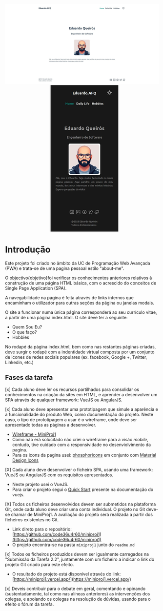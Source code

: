 <div align="center">
    <img width="680"  style="margin:auto 0" src=".github/home.jpeg" />
    <img style="margin-left:16px" height="480" src=".github/home-mobile.jpeg" />
</div>



# Introdução

Este projeto foi criado no âmbito da UC de Programação Web Avançada (PWA) e trata-se de uma  pagina pessoal estilo "about-me".

O objectivo{objetivo}foi verificar os conhecimentos anteriores relativos à construção de uma página HTML básica, com o acrescido do conceitos de Single Page Application (SPA).

A navegabilidade na página é feita através de links internos que encaminham o utilizador para outras seções da página ou janelas modais.

O site a funcionar numa única página corresponderá ao seu currículo vitae, a partir de uma página index.html. O site deve ter a seguinte:
- Quem Sou Eu?
- O que faço?
- Hobbies

No rodapé da página index.html, bem como nas restantes páginas criadas, deve surgir o rodapé com a indentidade virtual composta por um conjunto de icones de redes sociais populares (ex. facebook, Google +, Twitter, Linkedin, etc.)

## Fases da tarefa

[x] Cada aluno deve ler os recursos partilhados para consolidar os conhecimentos na criação da sites em HTML, e aprender a desenvolver um SPA através de qualquer framework: VueJS ou AngularJS.

[x] Cada aluno deve apresentar uma prototipagem que simule a aparência e a funcionalidade do produto Web, como documentação do projeto. Neste caso, o tipo de prototipagem a usar é o wireframe, onde deve ser apresentado todas as páginas a desenvolver.

- [Wireframe - MiniProj1](https://www.figma.com/file/SPxIbQjglJ34kFrDOo6Tnm/MiniProj1?type=design&node-id=0%3A1&mode=dev)
- Como não erá solucitado não criei o wireframe para a visão _mobile_, contudo, tive cuidado com a responsividade no desenviolvimento da pagina.
- Para os icons da pagina usei: [phosphoricons](https://phosphoricons.com/) em conjunto com [Material Design Icons](https://www.figma.com/community/plugin/740272380439725040/material-design-icons)

[X] Cada aluno deve desenvolver o ficheiro SPA, usando uma framework: VueJS ou AngularJS com os requisitos apresentados.

- Neste projeto usei o VueJS.
- Para criar o projeto segui o [Quick Start](https://vuejs.org/guide/quick-start.html) presente na documentação do vuejs.

[X] Todos os ficheiros desenvolvidos devem ser submetidos na plataforma Git, onde cada aluno deve criar uma conta individual. O projeto no Git deve-se chamar de MiniProj1. A avaliação do projeto será realizada a partir dos ficheiros existentes no Git.

- Link direto para o repositório: [https://github.com/code36u4r60/miniproj1](https://github.com/code36u4r60/miniproj1)
- O projeto encontra-se na pasta `miniproj1` junto do `readme.md`

[x] Todos os ficheiros produzidos devem ser igualmente carregados na "Submissão da Tarefa 2.2", juntamente com um ficheiro a indicar o link do projeto Git criado para este efeito.

- O resultado do projeto está disponível através do link: [https://miniproj1.vercel.app/](https://miniproj1.vercel.app/)

[x] Deveis contribuir para o debate em geral, comentando e opinando (sustentadamente, tal como nas alíneas anteriores) as intervenções dos colegas, e apoiando os colegas na resolução de dúvidas, usando para o efeito o fórum da tarefa.
